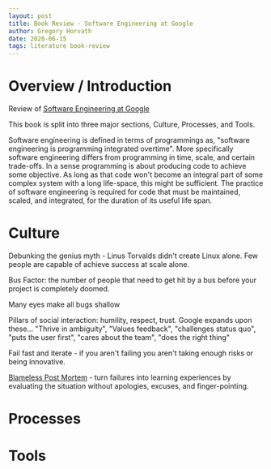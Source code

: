 ```yaml
---
layout: post  
title: Book Review - Software Engineering at Google  
author: Gregory Horvath   
date: 2020-06-15  
tags: literature book-review  
---
```


# Overview / Introduction  
Review of [Software Engineering at Google](https://www.amazon.com/Software-Engineering-Google-Lessons-Programming-ebook/dp/B0859PF5HB/)

This book is split into three major sections, Culture, Processes, and Tools.

Software engineering is defined in terms of programmings as, "software engineering is programming integrated overtime". More specifically software engineering differs from programming in time, scale, and certain trade-offs. In a sense programming is about producing code to achieve some objective. As long as that code won't become an integral part of some complex system with a long life-space, this might be sufficient. The practice of software engineering is required for code that must be maintained, scaled, and integrated, for the duration of its useful life span.

# Culture  
Debunking the genius myth - Linus Torvalds didn't create Linux alone. Few people are capable of achieve success at scale alone.

Bus Factor: the number of people that need to get hit by a bus before your project is completely doomed.

Many eyes make all bugs shallow

Pillars of social interaction: humility, respect, trust. Google expands upon these... "Thrive in ambiguity", "Values feedback", "challenges status quo", "puts the user first", "cares about the team", "does the right thing"

Fail fast and iterate - if you aren't failing you aren't taking enough risks or being innovative.


[Blameless Post Mortem](https://landing.google.com/sre/sre-book/chapters/postmortem-culture/) - turn failures into learning experiences by evaluating the situation without apologies, excuses, and finger-pointing.

# Processes  

# Tools  




